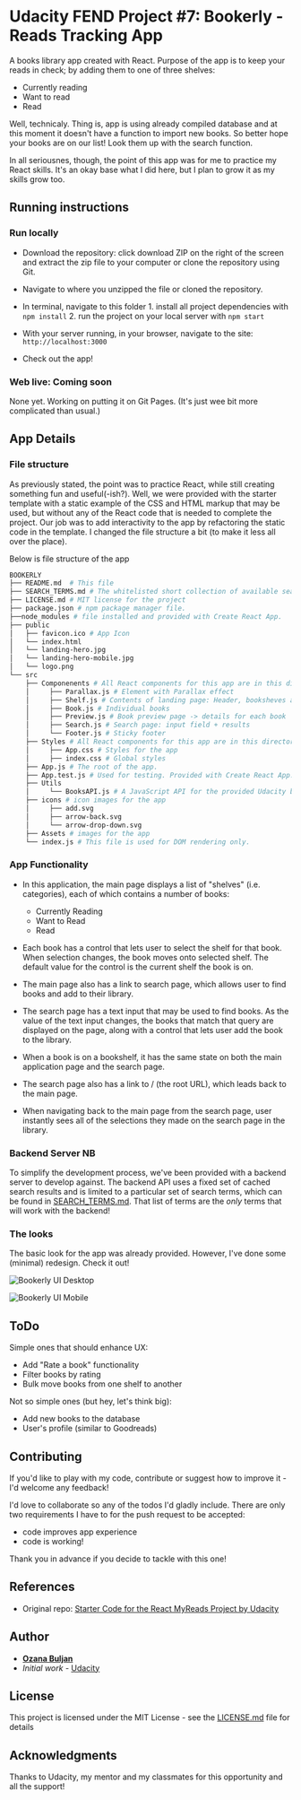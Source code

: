# Udacity FEND Project #7:  **Bookerly** - Reads Tracking App

A books library app created with React. Purpose of the app is to keep your reads in check; by adding them to one of three shelves:
* Currently reading
* Want to read
* Read

Well, technicaly. Thing is, app is using already compiled database and at this moment it doesn't have a function to import new books. So better hope your books are on our list! Look them up with the search function.

In all seriousnes, though, the point of this app was for me to practice my React skills. It's an okay base what I did here, but I plan to grow it as my skills grow too.

## Running instructions

### Run locally
*   Download the repository: click download ZIP on the right of the screen and extract the zip file to your computer or clone the repository using Git.
*   Navigate to where you unzipped the file or cloned the repository.
*  In terminal, navigate to this folder
        1. install all project dependencies with `npm install`
        2. run the project on your local server with `npm start`

* With your server running, in your browser, navigate to the site: `http://localhost:3000`

* Check out the app!

### Web live: Coming soon
None yet. Working on putting it on Git Pages. (It's just wee bit more complicated than usual.)

## App Details
### File structure

As  previously stated, the point was to practice React, while still creating something fun and useful(-ish?). Well, we were provided with the starter template with a static example of the CSS and HTML markup that may be used, but without any of the React code that is needed to complete the project. Our job was to add interactivity to the app by refactoring the static code in the template. I changed the file structure a bit (to make it less all over the place).

Below is file structure of the app

```bash
BOOKERLY
├── README.md  # This file
├── SEARCH_TERMS.md # The whitelisted short collection of available search terms for you to use with your app.
├── LICENSE.md # MIT license for the project
├── package.json # npm package manager file.
├──node_modules # file installed and provided with Create React App.
├── public
│   ├── favicon.ico # App Icon
│   └── index.html
│   └── landing-hero.jpg
│   └── landing-hero-mobile.jpg
│   └── logo.png
└── src
    ├── Componenents # All React components for this app are in this directory
    │     ├── Parallax.js # Element with Parallax effect
    │     ├── Shelf.js # Contents of landing page: Header, booksheves and books
    │     ├── Book.js # Individual books
    │     ├── Preview.js # Book preview page -> details for each book
    │     ├── Search.js # Search page: input field + results
    │     └── Footer.js # Sticky footer
    ├── Styles # All React components for this app are in this directory
    │     ├── App.css # Styles for the app
    │     ├── index.css # Global styles
    ├── App.js # The root of the app.
    ├── App.test.js # Used for testing. Provided with Create React App.
    ├── Utils
    │     └── BooksAPI.js # A JavaScript API for the provided Udacity backend.
    ├── icons # icon images for the app
    │     ├── add.svg
    │     ├── arrow-back.svg
    │     └── arrow-drop-down.svg
    ├── Assets # images for the app
    └── index.js # This file is used for DOM rendering only.
```

### App Functionality

* In this application, the main page displays a list of "shelves" (i.e. categories), each of which contains a number of books:
    - Currently Reading
    - Want to Read
    - Read

* Each book has a control that lets user to select the shelf for that book. When selection changes, the book moves onto selected shelf. The default value for the control is the current shelf the book is on.

* The main page also has a link to search page, which allows user to find books and add to their library.

* The search page has a text input that may be used to find books. As the value of the text input changes, the books that match that query are displayed on the page, along with a control that lets user add the book to the library.

* When a book is on a bookshelf, it has the same state on both the main application page and the search page.

* The search page also has a link to / (the root URL), which leads back to the main page.

* When navigating back to the main page from the search page, user instantly sees all of the selections they made on the search page in the library.

### Backend Server NB

To simplify the development process, we've been provided with a backend server to develop against. The backend API uses a fixed set of cached search results and is limited to a particular set of search terms, which can be found in [SEARCH_TERMS.md](SEARCH_TERMS.md). That list of terms are the _only_ terms that will work with the backend!

### The looks
The basic look for the app was already provided. However, I've done some (minimal) redesign. Check it out!

![Bookerly UI Desktop](https://raw.githubusercontent.com/ozana-buljan/Bookerly/master/public/Bookerly-UI-Desktop.png)

![Bookerly UI Mobile](https://raw.githubusercontent.com/ozana-buljan/Bookerly/master/public/Bookerly-UI-Mobile.png)

## ToDo
Simple ones that should enhance UX:
* Add "Rate a book" functionality
* Filter books by rating
* Bulk move books from one shelf to another

Not so simple ones (but hey, let's think big):
* Add new books to the database
* User's profile (similar to Goodreads)

## Contributing
If you'd like to play with my code, contribute or suggest how to improve it - I'd welcome any feedback!

I'd love to collaborate so any of the todos I'd gladly include. There are only two requirements I have to for the push request to be accepted:
- code improves app experience
- code is working!

Thank you in advance if you decide to tackle with this one!

## References
*   Original repo: [Starter Code for the React MyReads Project by Udacity](https://github.com/udacity/reactnd-project-myreads-starter)

## Author
* [**Ozana Buljan**](https://github.com/ozana-buljan)
* *Initial work* - [Udacity](https://github.com/udacity/reactnd-project-myreads-starter)


## License
This project is licensed under the MIT License - see the [LICENSE.md](LICENSE.md) file for details

## Acknowledgments
Thanks to Udacity, my mentor and my classmates for this opportunity and all the support!
